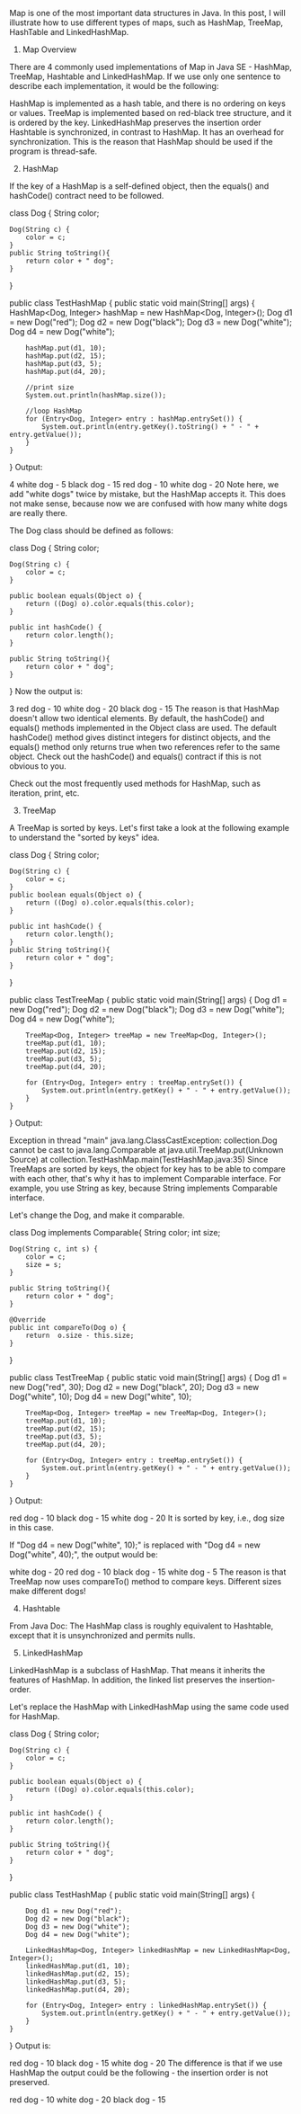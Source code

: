 Map is one of the most important data structures in Java. In this post, I will illustrate how to use different types of maps, such as HashMap, TreeMap, HashTable and LinkedHashMap.

1. Map Overview



There are 4 commonly used implementations of Map in Java SE - HashMap, TreeMap, Hashtable and LinkedHashMap. If we use only one sentence to describe each implementation, it would be the following:

HashMap is implemented as a hash table, and there is no ordering on keys or values.
TreeMap is implemented based on red-black tree structure, and it is ordered by the key.
LinkedHashMap preserves the insertion order
Hashtable is synchronized, in contrast to HashMap. It has an overhead for synchronization.
This is the reason that HashMap should be used if the program is thread-safe.

2. HashMap

If the key of a HashMap is a self-defined object, then the equals() and hashCode() contract need to be followed.

class Dog {
	String color;
 
	Dog(String c) {
		color = c;
	}
	public String toString(){	
		return color + " dog";
	}
}
 
public class TestHashMap {
	public static void main(String[] args) {
		HashMap<Dog, Integer> hashMap = new HashMap<Dog, Integer>();
		Dog d1 = new Dog("red");
		Dog d2 = new Dog("black");
		Dog d3 = new Dog("white");
		Dog d4 = new Dog("white");
 
		hashMap.put(d1, 10);
		hashMap.put(d2, 15);
		hashMap.put(d3, 5);
		hashMap.put(d4, 20);
 
		//print size
		System.out.println(hashMap.size());
 
		//loop HashMap
		for (Entry<Dog, Integer> entry : hashMap.entrySet()) {
			System.out.println(entry.getKey().toString() + " - " + entry.getValue());
		}
	}
}
Output:

4
white dog - 5
black dog - 15
red dog - 10
white dog - 20
Note here, we add "white dogs" twice by mistake, but the HashMap accepts it. This does not make sense, because now we are confused with how many white dogs are really there.

The Dog class should be defined as follows:

class Dog {
	String color;
 
	Dog(String c) {
		color = c;
	}
 
	public boolean equals(Object o) {
		return ((Dog) o).color.equals(this.color);
	}
 
	public int hashCode() {
		return color.length();
	}
 
	public String toString(){	
		return color + " dog";
	}
}
Now the output is:

3
red dog - 10
white dog - 20
black dog - 15
The reason is that HashMap doesn't allow two identical elements. By default, the hashCode() and equals() methods implemented in the Object class are used. The default hashCode() method gives distinct integers for distinct objects, and the equals() method only returns true when two references refer to the same object. Check out the hashCode() and equals() contract if this is not obvious to you.

Check out the most frequently used methods for HashMap, such as iteration, print, etc.

3. TreeMap

A TreeMap is sorted by keys. Let's first take a look at the following example to understand the "sorted by keys" idea.

class Dog {
	String color;
 
	Dog(String c) {
		color = c;
	}
	public boolean equals(Object o) {
		return ((Dog) o).color.equals(this.color);
	}
 
	public int hashCode() {
		return color.length();
	}
	public String toString(){	
		return color + " dog";
	}
}
 
public class TestTreeMap {
	public static void main(String[] args) {
		Dog d1 = new Dog("red");
		Dog d2 = new Dog("black");
		Dog d3 = new Dog("white");
		Dog d4 = new Dog("white");
 
		TreeMap<Dog, Integer> treeMap = new TreeMap<Dog, Integer>();
		treeMap.put(d1, 10);
		treeMap.put(d2, 15);
		treeMap.put(d3, 5);
		treeMap.put(d4, 20);
 
		for (Entry<Dog, Integer> entry : treeMap.entrySet()) {
			System.out.println(entry.getKey() + " - " + entry.getValue());
		}
	}
}
Output:

Exception in thread "main" java.lang.ClassCastException: collection.Dog cannot be cast to java.lang.Comparable
	at java.util.TreeMap.put(Unknown Source)
	at collection.TestHashMap.main(TestHashMap.java:35)
Since TreeMaps are sorted by keys, the object for key has to be able to compare with each other, that's why it has to implement Comparable interface. For example, you use String as key, because String implements Comparable interface.

Let's change the Dog, and make it comparable.

class Dog implements Comparable<Dog>{
	String color;
	int size;
 
	Dog(String c, int s) {
		color = c;
		size = s;
	}
 
	public String toString(){	
		return color + " dog";
	}
 
	@Override
	public int compareTo(Dog o) {
		return  o.size - this.size;
	}
}
 
public class TestTreeMap {
	public static void main(String[] args) {
		Dog d1 = new Dog("red", 30);
		Dog d2 = new Dog("black", 20);
		Dog d3 = new Dog("white", 10);
		Dog d4 = new Dog("white", 10);
 
		TreeMap<Dog, Integer> treeMap = new TreeMap<Dog, Integer>();
		treeMap.put(d1, 10);
		treeMap.put(d2, 15);
		treeMap.put(d3, 5);
		treeMap.put(d4, 20);
 
		for (Entry<Dog, Integer> entry : treeMap.entrySet()) {
			System.out.println(entry.getKey() + " - " + entry.getValue());
		}
	}
}
Output:

red dog - 10
black dog - 15
white dog - 20
It is sorted by key, i.e., dog size in this case.

If "Dog d4 = new Dog("white", 10);" is replaced with "Dog d4 = new Dog("white", 40);", the output would be:

white dog - 20
red dog - 10
black dog - 15
white dog - 5
The reason is that TreeMap now uses compareTo() method to compare keys. Different sizes make different dogs!

4. Hashtable

From Java Doc:
The HashMap class is roughly equivalent to Hashtable, except that it is unsynchronized and permits nulls.

5. LinkedHashMap

LinkedHashMap is a subclass of HashMap. That means it inherits the features of HashMap. In addition, the linked list preserves the insertion-order.

Let's replace the HashMap with LinkedHashMap using the same code used for HashMap.

class Dog {
	String color;
 
	Dog(String c) {
		color = c;
	}
 
	public boolean equals(Object o) {
		return ((Dog) o).color.equals(this.color);
	}
 
	public int hashCode() {
		return color.length();
	}
 
	public String toString(){	
		return color + " dog";
	}
}
 
public class TestHashMap {
	public static void main(String[] args) {
 
		Dog d1 = new Dog("red");
		Dog d2 = new Dog("black");
		Dog d3 = new Dog("white");
		Dog d4 = new Dog("white");
 
		LinkedHashMap<Dog, Integer> linkedHashMap = new LinkedHashMap<Dog, Integer>();
		linkedHashMap.put(d1, 10);
		linkedHashMap.put(d2, 15);
		linkedHashMap.put(d3, 5);
		linkedHashMap.put(d4, 20);
 
		for (Entry<Dog, Integer> entry : linkedHashMap.entrySet()) {
			System.out.println(entry.getKey() + " - " + entry.getValue());
		}		
	}
}
Output is:

red dog - 10
black dog - 15
white dog - 20
The difference is that if we use HashMap the output could be the following - the insertion order is not preserved.

red dog - 10
white dog - 20
black dog - 15

